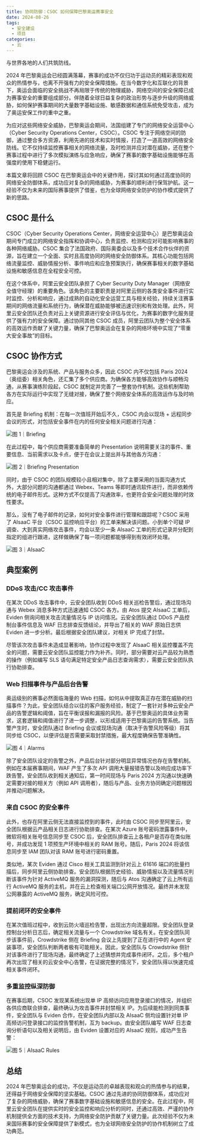 ```yaml
---
title: 协同防御：CSOC 如何保障巴黎奥运赛事安全
date: 2024-08-26
tags:
  - 安全建设
  - 项目
categories:
  - 云
---
```


与世界各地的人们共筑防线。

<!--more-->

2024 年巴黎奥运会已经圆满落幕，赛事的成功不仅归功于运动员的精彩表现和观众的热情参与，也离不开强有力的安全保障措施。在当今数字化和互联化的背景下，奥运会面临的安全挑战不再局限于传统的物理威胁，网络空间的安全保障已成为赛事安全的重要组成部分。伴随着全球日益复杂的政治形势与逐步升级的网络威胁，如何保护赛事期间的大量数字基础设施、敏感数据和通信系统免受攻击，成为了奥运安保工作的重中之重。

为应对这些网络安全威胁，巴黎奥运会期间，法国组建了专门的网络安全运营中心（Cyber Security Operations Center，CSOC）。CSOC 专注于网络空间的防御，通过整合多方资源，利用先进的技术和实时情报，打造了一道高效的网络安全防线。它不仅持续监控赛事相关的网络流量，及时检测并应对潜在威胁，还在整个赛事过程中进行了多次模拟演练与应急响应，确保了赛事的数字基础设施能够在高强度的使用下稳健运行。

本篇文章将回顾 CSOC 在巴黎奥运会中的关键作用，探讨其如何通过高度协同的网络安全防御体系，成功应对复杂的网络威胁，为赛事的顺利进行保驾护航。这一经验不仅为未来的国际赛事提供了借鉴，也为全球网络安全防护的协作模式提供了新的思路。

## CSOC 是什么

CSOC（Cyber Security Operations Center，网络安全运营中心）是巴黎奥运会期间专门成立的网络安全指挥和协调中心，负责监控、检测和应对可能影响赛事的各种网络威胁。CSOC 集合了法国政府、国际奥委会以及多个技术合作伙伴的资源，旨在建立一个全面、实时且高度协同的网络安全防御体系。其核心功能包括网络流量监控、威胁情报分析、事件响应和应急预案执行，确保赛事相关的数字基础设施和敏感信息在全程安全可控。

在这个体系中，阿里云安全团队承担了 Cyber Security Duty Manager（网络安全值守经理）的重要角色。该角色的主要职责是对阿里云侧的各类安全事件进行实时监控、分析和响应，通过成熟的自动化安全运营工具与相关经验，持续关注赛事期间的网络流量和系统行为，确保潜在威胁能够被迅速识别和有效处理。此外，阿里云安全团队还负责对云上关键资源进行安全评估与优化，为赛事的数字化服务提供了强有力的安全保障。通过协同其他 CSOC 成员，阿里云团队为整个安全体系的高效运作贡献了关键力量，确保了巴黎奥运会在复杂的网络环境中实现了“零重大安全事故”的目标。

## CSOC 协作方式

巴黎奥运会涉及的系统、产品与服务众多，因此 CSOC 内不仅包括 Paris 2024（奥组委）相关角色，还汇集了多个供应商。为确保各方能够高效协作与顺畅沟通，从赛事演练阶段起，CSOC 就制定并完善了一整套协作机制。这些机制帮助各方在实际运行中实现了无缝对接，确保了整个网络安全体系的高效运作与及时响应。

首先是 Briefing 机制：在每一次值班开始后不久，CSOC 内会以现场 + 远程同步会议的形式，对包括安全事件在内的任何安全相关问题进行沟通：

![图 1｜Briefing](1.png)

在此过程中，每个供应商需要准备简单的 Presentation 说明需要关注的事件、重要信息、当前需求以及卡点，便于在会议上提出并与其他各方沟通：

![图 2｜Briefing Presentation](2.png)

同时，由于 CSOC 的团队规模较小且相对集中，除了主要采用的当面沟通方式外，大部分问题的沟通都通过 Webex、Teams 等即时通讯软件进行，而非依赖传统的电子邮件形式。这种方式不仅提高了沟通效率，也更符合安全问题处理的时效性要求。

那么，没有了电子邮件的记录，如何对安全事件进行管理和跟踪呢？CSOC 采用了 AIsaaC 平台（CSOC 监控响应平台）的工单来解决该问题。小到单个可疑 IP 调查、大到真实网络攻击事件，均会以至少一条 AIsaaC 工单的形式记录并分配到指定的组进行跟进，这样做确保了每一项问题都能够得到有效闭环处理。

![图 3｜AIsaaC](3.png)

## 典型案例

### DDoS 攻击/CC 攻击事件

在某次 DDoS 攻击事件中，云安全团队收到 DDoS 相关巡检告警后，通过现场沟通与 Webex 消息多种方式迅速通知 CSOC 各方。由 Atos 提交 AIsaaC 工单后，Eviden 侧询问相关攻击流量情况与 IP 访问情况。云安全团队通过 DDoS 产品控制台事件信息及 WAF 日志排查反馈结论，并导出了相关的 WAF 原始日志供 Eviden 进一步分析。最后根据安全团队建议，对相关 IP 完成了封禁。

尽管该次攻击事件未造成显著影响，协作过程中发现了 AIsaaC 相关监控覆盖不完全的问题，需要云安全团队监控能力作为补齐。同时，部分需要对云产品较为熟悉的操作（例如编写 SLS 语句满足特定安全产品日志查询需求），需要云安全团队执行协助排查。

### Web 扫描事件与产品后台告警

奥运级别的赛事必然面临海量的 Web 扫描，如何从中提取真正存在潜在威胁的扫描事件？为此，安全团队结合以往的客户服务经验，制定了一套针对多种云安全产品的告警逻辑和阈值，旨在平衡误报和漏报的风险。基于巴黎奥运的具体业务需求，这套逻辑和阈值进行了进一步调整，以形成适用于巴黎奥运的告警系统。当告警产生时，安全团队通过 Briefing 会议或现场沟通（取决于告警风险等级）将其同步给 CSOC，以便评估是否需要采取封禁措施，最大程度确保告警准确性。

![图 4｜Alarms](4.png)

除了安全团队设定的告警之外，产品后台针对部分明显异常情况也存在告警机制。例如在本届赛事期间，WAF 产生了多次 API 调用大量报错告警以及响应成功率下跌告警。安全团队收到相关通知后，第一时间现场与 Paris 2024 方沟通以快速确定需要对接的相关方（例如 API 调用者），随后与产品、业务方协同确定问题根因并推动问题解决。

### 来自 CSOC 的安全事件

此外，也存在阿里云侧无法直接监控到的事件，此时由 CSOC 同步至阿里云，安全团队根据云产品相关日志进行协助排查。在某次 Azure 账号密码泄露事件中，微软将相关账号信息同步至 CSOC 后，安全团队排查云上各租户是否存在类似账号，并成功发现 1 项预生产环境中相关的 RAM 账号。随后，Paris 2024 将该信息同步至 IAM 团队对该 RAM 账号进行密码重置。

类似地，某次 Eviden 通过 Cisco 相关工具监测到针对云上 61616 端口的批量扫描后，同步阿里云侧协助排查。安全团队根据历史经验、威胁情报以及流量情况判断该事件为针对 ActiveMQ 服务的漏洞探测，随后与 Atos 沟通确定了云上所有运行 ActiveMQ 服务的主机，并在云上检查相关端口公网开放情况。最终并未发现公网暴露的 ActiveMQ 服务，确定风险可控。

### 提前闭环的安全事件

在某次值班过程中，收到云防火墙巡检告警，出现出方向流量超限。安全团队登录控制台分析日志后，确定相关流量与一个 Crowdstrike 域名有关。在安全团队同步该事件前，Crowdstrike 侧在 Briefing 会议上先提到了正在进行中的 Agent 安装事项，安全团队判断两者极有可能相关。因此，安全团队与 Crowdstrike 侧针对该事件进行了现场沟通，最终确定了上述猜想并完成事件闭环。之后，多个租户再次出现了相关的云安全中心告警，在证据完整的情况下，安全团队得以快速完成相关事件闭环。

### 多重监控纵深防御

在赛事后期，CSOC 发现某系统出现单 IP 高频访问应用登录接口的情况，并组织各供应商联合排查，最终确认为攻击事件并封禁相关 IP。为后续能检测到同类事件，安全团队与 Eviden 合作，在安全团队内部以及 AIsaaC 侧均设置针对单 IP 高频访问登录接口的监控告警机制，互为 backup。由安全团队编写 WAF 日志查询分析语句以及相关说明后，由 Eviden 设置对应的 AIsaaC 规则，成功产生告警：

![图 5｜AIsaaC Rules](5.png)

## 总结

2024 年巴黎奥运会的成功，不仅是运动员的卓越表现和观众的热情参与的结果，还得益于网络安全保障的坚实基础。CSOC 通过先进的协同防御体系，成功应对了复杂的网络威胁，确保了赛事数字基础设施和敏感信息的安全。在此过程中，阿里云安全团队在提供实时的安全监控和响应分析的同时，还通过高效、严谨的协作机制提供全方面的技术支持，为网络安全防护贡献了关键力量。此次经验不仅为未来国际赛事的安全保障提供了新模式，也为全球网络安全防护的协作机制树立了成功典范。
